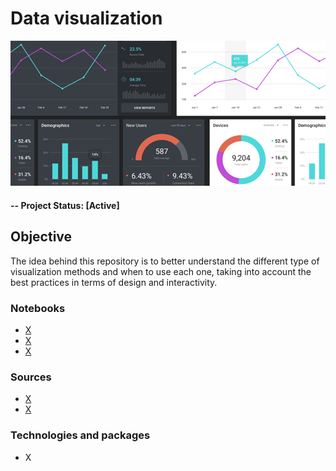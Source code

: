 # Data visualization

![alternative text](img/readme_image.jpg)

#### -- Project Status: [Active]

## Objective
The idea behind this repository is to better understand the different type of visualization methods and when to use each one, taking into account the best practices in terms of design and interactivity.

### Notebooks
* [X](X.ipynb)
* [X](X.ipynb)
* [X](X.ipynb)

### Sources
* [X](X)
* [X](X)

### Technologies and packages
* X
